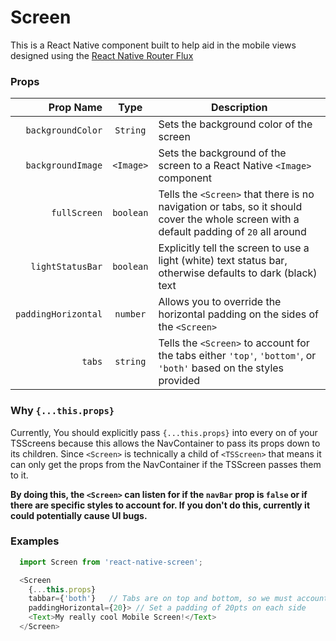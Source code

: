 # Screen

This is a React Native component built to help aid in the mobile views designed using the [React Native Router Flux](http://google.com)

### Props
Prop Name            | Type      | Description
--------------------:|:---------:|------------
`backgroundColor`    |`String`   | Sets the background color of the screen
`backgroundImage`    |`<Image>`  | Sets the background of the screen to a React Native `<Image>` component
`fullScreen`         |`boolean`  | Tells the `<Screen>` that there is no navigation or tabs, so it should cover the whole screen with a default padding of `20` all around
`lightStatusBar`     |`boolean`  | Explicitly tell the screen to use a light (white) text status bar, otherwise defaults to dark (black) text
`paddingHorizontal`  |`number`   | Allows you to override the horizontal padding on the sides of the `<Screen>`
`tabs`               |`string`   | Tells the `<Screen>` to account for the tabs either `'top'`, `'bottom'`, or `'both'` based on the styles provided

### Why `{...this.props}`
Currently, You should explicitly pass `{...this.props}` into every on of your TSScreens because this allows the NavContainer to pass its props down to its children. Since `<Screen>` is technically a child of `<TSScreen>` that means it can only get the props from the NavContainer if the TSScreen passes them to it.

**By doing this, the `<Screen>` can listen for if the `navBar` prop is `false` or if there are specific styles to account for. If you don't do this, currently it could potentially cause UI bugs.**

### Examples

```javascript
  import Screen from 'react-native-screen';

  <Screen
    {...this.props}
    tabbar={'both'}   // Tabs are on top and bottom, so we must account for that on our render 
    paddingHorizontal={20}> // Set a padding of 20pts on each side
    <Text>My really cool Mobile Screen!</Text>
  </Screen> 
```